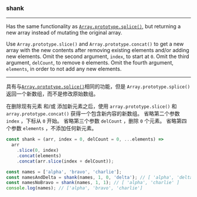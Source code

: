 ### shank

------------

Has the same functionality as [`Array.prototype.splice()`](https://developer.mozilla.org/en-US/docs/Web/JavaScript/Reference/Global_Objects/Array/splice), but returning a new array instead of mutating the original array.

Use `Array.prototype.slice()` and `Array.prototype.concat()` to get a new array with the new contents after removing existing elements and/or adding new elements.
Omit the second argument, `index`, to start at `0`.
Omit the third argument, `delCount`, to remove `0` elements.
Omit the fourth argument, `elements`, in order to not add any new elements.

------------

具有与[`Array.prototype.splice()`](https://developer.mozilla.org/en-US/docs/Web/JavaScript/Reference/Global_Objects/Array/splice)相同的功能，但是 `Array.prototype.splice()` 返回一个新数组，而不是修改原始数组。

在删除现有元素 和/或 添加新元素之后，使用 `array.prototype.slice()` 和 `array.prototype.concat()` 获得一个包含新内容的新数组。
省略第二个参数 `index` ，下标从 `0` 开始。
省略第三个参数 `delCount` ，删除 `0` 个元素。
省略第四个参数 `elements` ，不添加任何新元素。

```js
const shank = (arr, index = 0, delCount = 0, ...elements) =>
  arr
    .slice(0, index)
    .concat(elements)
    .concat(arr.slice(index + delCount));
```

```js
const names = ['alpha', 'bravo', 'charlie'];
const namesAndDelta = shank(names, 1, 0, 'delta'); // [ 'alpha', 'delta', 'bravo', 'charlie' ]
const namesNoBravo = shank(names, 1, 1); // [ 'alpha', 'charlie' ]
console.log(names); // ['alpha', 'bravo', 'charlie']
```
